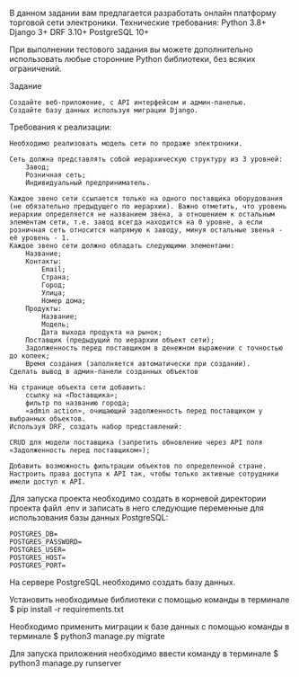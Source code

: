 В данном задании вам предлагается разработать онлайн платформу торговой сети электроники.
Технические требования:
    Python 3.8+
    Django 3+
    DRF 3.10+
    PostgreSQL 10+

При выполнении тестового задания вы можете дополнительно использовать любые сторонние Python библиотеки, без всяких ограничений.

Задание

    Создайте веб-приложение, с API интерфейсом и админ-панелью.
    Создайте базу данных используя миграции Django.

Требования к реализации:

    Необходимо реализовать модель сети по продаже электроники.

    Сеть должна представлять собой иерархическую структуру из 3 уровней:
        Завод;
        Розничная сеть;
        Индивидуальный предприниматель.

    Каждое звено сети ссылается только на одного поставщика оборудования (не обязательно предыдущего по иерархии). Важно отметить, что уровень иерархии определяется не названием звена, а отношением к остальным элементам сети, т.е. завод всегда находится на 0 уровне, а если розничная сеть относится напрямую к заводу, минуя остальные звенья - её уровень - 1.
    Каждое звено сети должно обладать следующими элементами:
        Название;
        Контакты:
            Email;
            Страна;
            Город;
            Улица;
            Номер дома;
        Продукты:
            Название;
            Модель;
            Дата выхода продукта на рынок;
        Поставщик (предыдущий по иерархии объект сети);
        Задолженность перед поставщиком в денежном выражении с точностью до копеек;
        Время создания (заполняется автоматически при создании).
    Сделать вывод в админ-панели созданных объектов

    На странице объекта сети добавить:
        ссылку на «Поставщика»;
        фильтр по названию города;
        «admin action», очищающий задолженность перед поставщиком у выбранных объектов.
    Используя DRF, создать набор представлений:

    CRUD для модели поставщика (запретить обновление через API поля «Задолженность перед поставщиком»);

    Добавить возможность фильтрации объектов по определенной стране.
    Настроить права доступа к API так, чтобы только активные сотрудники имели доступ к API.


Для запуска проекта необходимо создать в корневой директории проекта файл .env и записать в него следующие переменные 
для использования базы данных PostgreSQL:

    POSTGRES_DB=
    POSTGRES_PASSWORD=
    POSTGRES_USER=
    POSTGRES_HOST=
    POSTGRES_PORT=

На сервере PostgreSQL необходимо создать базу данных.

Установить необходимые библиотеки с помощью команды в терминале
    $ pip install -r requirements.txt

Необходимо применить миграции к базе данных с помощью команды в терминале
    $ python3 manage.py migrate

Для запуска приложения необходимо ввести команду в терминале
    $ python3 manage.py runserver
